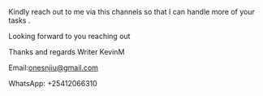 Kindly reach out to me via this channels so that I can handle more of your tasks .

Looking forward to you reaching out

Thanks and regards Writer KevinM

Email:onesnjiu@gmail.com

WhatsApp: +25412066310
